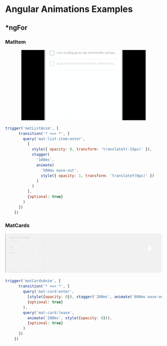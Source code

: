 # Angular Animations Examples

## *ngFor
### MatItem
<div align="center"><img src="todo2.gif" width="400px" /></div>

```javascript
trigger('matListAnim', [
      transition('* <=> *', [
        query('mat-list-item:enter',
          [
            style({ opacity: 0, transform: 'translateY(-15px)' }),
            stagger(
              '100ms',
              animate(
                '500ms ease-out',
                style({ opacity: 1, transform: 'translateY(0px)' })
              )
            )
          ],
          {optional: true}
        )
      ])
    ])
```

### MatCards
<div align="center"><img src="stats.gif" heigth="200px" /></div>

```javascript
trigger('matCardsAnim', [
      transition('* <=> *', [
        query('mat-card:enter',
          [style({opacity: 0}), stagger('200ms', animate('600ms ease-out', style({opacity: 1})))],
          {optional: true}
        ),
        query('mat-card:leave',
          animate('200ms', style({opacity: 0})),
          {optional: true}
        )
      ])
    ])
```
